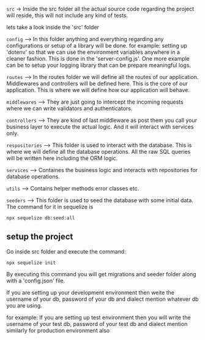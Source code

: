 

`src` -> Inside the src folder all the actual source code regarding the project will reside, this will not include any kind of tests.

lets take a look inside the 'src' folder

`config` --> In this folder anything and everything regarding any configurations or setup of a library will be done. for example: setting up 'dotenv' so that we can use the environment variables anywhere in a cleaner fashion. This is done in the 'server-config.js'. One more example can be to setup your logging library that can be prepare meaningful logs.

`routes` --> In the routes folder we will define all the routes of our application. Middlewares and controllers will be defined here. This is the core of our application. This is where we will define how our application will behave.

`middlewares` --> They are just going to intercept the incoming requests where we can write validators and authenticators.

`controllers` --> They are kind of last middleware as post them you call your business layer to execute the actual logic. And it will interact with services only.

`respositories` --> This folder is used to interact with the database. This is where we will define all the database operations. All the raw SQL queries will be written here including the ORM logic.

`services` --> Containes the business logic and interacts with repositories for database operations.

`utils` --> Contains helper methods error classes etc.

`seeders` --> This folder is used to seed the database with some initial data. 
The command for it in sequelize is

```
npx sequelize db:seed:all

```

## setup the project

Go inside src folder and execute the command:
```
npx sequelize init

```

By executing this command you will get migrations and seeder folder along with a 'config.json' file. 

If you are setting up your development environment then weite the username of your db, password of your db and dialect mention whatever db you are using.

for example: If you are setting up test environment then you will write the username of your test db, password of your test db and dialect mention similarly for production environment also